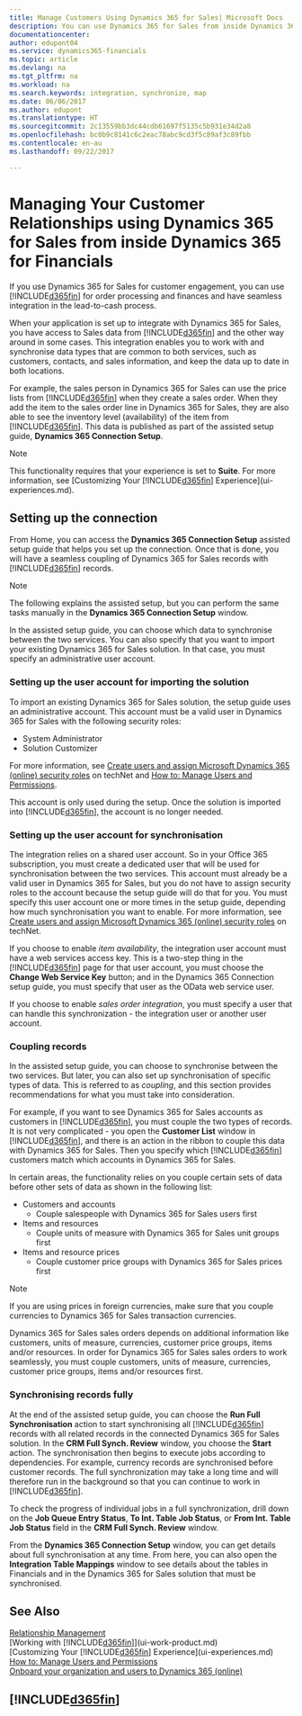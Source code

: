 ```yaml
---
title: Manage Customers Using Dynamics 365 for Sales| Microsoft Docs
description: You can use Dynamics 365 for Sales from inside Dynamics 365 for Financials to map data and have seamless integration and synchronisation in the lead-to-cash process.
documentationcenter: 
author: edupont04
ms.service: dynamics365-financials
ms.topic: article
ms.devlang: na
ms.tgt_pltfrm: na
ms.workload: na
ms.search.keywords: integration, synchronize, map
ms.date: 06/06/2017
ms.author: edupont
ms.translationtype: HT
ms.sourcegitcommit: 2c13559bb3dc44cdb61697f5135c5b931e34d2a8
ms.openlocfilehash: bc0b9c8141c6c2eac78abc9cd3f5c89af3c89fbb
ms.contentlocale: en-au
ms.lasthandoff: 09/22/2017

---
```

# <a name="managing-your-customer-relationships-using-dynamics-365-for-sales-from-inside-dynamics-365-for-financials"></a>Managing Your Customer Relationships using Dynamics 365 for Sales from inside Dynamics 365 for Financials
If you use Dynamics 365 for Sales for customer engagement, you can use [!INCLUDE[d365fin](includes/d365fin_md.md)] for order processing and finances and have seamless integration in the lead-to-cash process.

When your application is set up to integrate with Dynamics 365 for Sales, you have access to Sales data from [!INCLUDE[d365fin](includes/d365fin_md.md)] and the other way around in some cases. This integration enables you to work with and synchronise data types that are common to both services, such as customers, contacts, and sales information, and keep the data up to date in both locations.  

For example, the sales person in Dynamics 365 for Sales can use the price lists from [!INCLUDE[d365fin](includes/d365fin_md.md)] when they create a sales order. When they add the item to the sales order line in Dynamics 365 for Sales, they are also able to see the inventory level (availability) of the item from [!INCLUDE[d365fin](includes/d365fin_md.md)]. This data is published as part of the assisted setup guide, **Dynamics 365 Connection Setup**.  

> [!NOTE]  
>   This functionality requires that your experience is set to **Suite**. For more information, see [Customizing Your [!INCLUDE[d365fin](includes/d365fin_md.md)] Experience](ui-experiences.md).  

## <a name="setting-up-the-connection"></a>Setting up the connection
From Home, you can access the **Dynamics 365 Connection Setup** assisted setup guide that helps you set up the connection. Once that is done, you will have a seamless coupling of Dynamics 365 for Sales records with [!INCLUDE[d365fin](includes/d365fin_md.md)] records.  

> [!NOTE]  
>   The following explains the assisted setup, but you can perform the same tasks manually in the **Dynamics 365 Connection Setup** window.

In the assisted setup guide, you can choose which data to synchronise between the two services. You can also specify that you want to import your existing Dynamics 365 for Sales solution. In that case, you must specify an administrative user account.

### <a name="setting-up-the-user-account-for-importing-the-solution"></a>Setting up the user account for importing the solution
To import an existing Dynamics 365 for Sales solution, the setup guide uses an administrative account. This account must be a valid user in Dynamics 365 for Sales with the following security roles:

* System Administrator  
* Solution Customizer  

For more information, see [Create users and assign Microsoft Dynamics 365 (online) security roles](https://technet.microsoft.com/library/jj191623.aspx) on techNet and [How to: Manage Users and Permissions](ui-how-users-permissions.md).  

This account is only used during the setup. Once the solution is imported into [!INCLUDE[d365fin](includes/d365fin_md.md)], the account is no longer needed.

### <a name="setting-up-the-user-account-for-synchronization"></a>Setting up the user account for synchronisation
The integration relies on a shared user account. So in your Office 365 subscription, you must create a dedicated user that will be used for synchronisation between the two services. This account must already be a valid user in Dynamics 365 for Sales, but you do not have to assign security roles to the account because the setup guide will do that for you. You must specify this user account one or more times in the setup guide, depending how much synchronisation you want to enable. For more information, see [Create users and assign Microsoft Dynamics 365 (online) security roles](https://technet.microsoft.com/library/jj191623.aspx) on techNet.

If you choose to enable *item availability*, the integration user account must have a web services access key. This is a two-step thing in the [!INCLUDE[d365fin](includes/d365fin_md.md)] page for that user account, you must choose the **Change Web Service Key** button; and in the Dynamics 365 Connection setup guide, you must specify that user as the OData web service user.

If you choose to enable *sales order integration*, you must specify a user that can handle this synchronization - the integration user or another user account.

### <a name="coupling-records"></a>Coupling records
In the assisted setup guide, you can choose to synchronise between the two services. But later, you can also set up synchronisation of specific types of data. This is referred to as *coupling*, and this section provides recommendations for what you must take into consideration.

For example, if you want to see Dynamics 365 for Sales accounts as customers in [!INCLUDE[d365fin](includes/d365fin_md.md)], you must couple the two types of records. It is not very complicated - you open the **Customer List** window in [!INCLUDE[d365fin](includes/d365fin_md.md)], and there is an action in the ribbon to couple this data with Dynamics 365 for Sales. Then you specify which [!INCLUDE[d365fin](includes/d365fin_md.md)] customers match which accounts in Dynamics 365 for Sales.

In certain areas, the functionality relies on you couple certain sets of data before other sets of data as shown in the following list:

* Customers and accounts  
  * Couple salespeople with Dynamics 365 for Sales users first  
* Items and resources  
  * Couple units of measure with Dynamics 365 for Sales unit groups first  
* Items and resource prices  
  * Couple customer price groups with Dynamics 365 for Sales prices first  

> [!NOTE]  
>   If you are using prices in foreign currencies, make sure that you couple currencies to Dynamics 365 for Sales transaction currencies.

Dynamics 365 for Sales sales orders depends on additional information like customers, units of measure, currencies, customer price groups, items and/or resources. In order for Dynamics 365 for Sales sales orders to work seamlessly, you must couple customers, units of measure, currencies, customer price groups, items and/or resources first.

### <a name="synchronizing-records-fully"></a>Synchronising records fully
At the end of the assisted setup guide, you can choose the **Run Full Synchronisation** action to start synchronising all [!INCLUDE[d365fin](includes/d365fin_md.md)] records with all related records in the connected Dynamics 365 for Sales solution. In the **CRM Full Synch. Review** window, you choose the **Start** action. The synchronisation then begins to execute jobs according to dependencies. For example, currency records are synchronised before customer records. The full synchronization may take a long time and will therefore run in the background so that you can continue to work in [!INCLUDE[d365fin](includes/d365fin_md.md)].

To check the progress of individual jobs in a full synchronization, drill down on the **Job Queue Entry Status**, **To Int. Table Job Status**, or **From Int. Table Job Status** field in the **CRM Full Synch. Review** window.

From the **Dynamics 365 Connection Setup** window, you can get details about full synchronisation at any time. From here, you can also open the **Integration Table Mappings** window to see details about the tables in Financials and in the Dynamics 365 for Sales solution that must be synchronised.

## <a name="see-also"></a>See Also
[Relationship Management](marketing-relationship-management.md)  
[Working with [!INCLUDE[d365fin](includes/d365fin_md.md)]](ui-work-product.md)  
[Customizing Your [!INCLUDE[d365fin](includes/d365fin_md.md)] Experience](ui-experiences.md)  
[How to: Manage Users and Permissions](ui-how-users-permissions.md)    
[Onboard your organization and users to Dynamics 365 (online)](https://www.microsoft.com/en-US/Dynamics/crm-customer-center/onboard-your-organization-and-users-to-dynamics-365-online.aspx)  

## [!INCLUDE[d365fin](includes/free_trial_md.md)]

